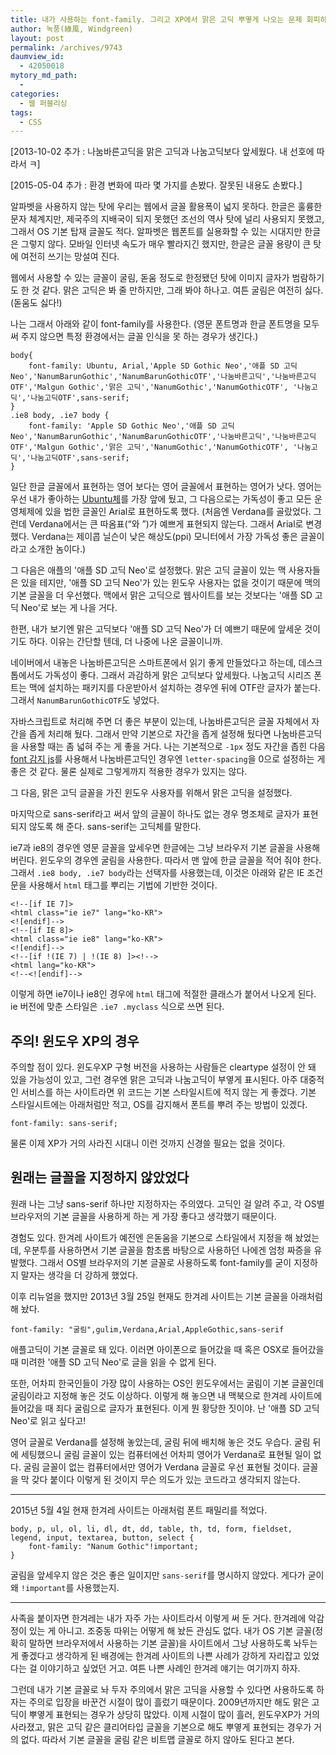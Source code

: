 ```yaml
---
title: 내가 사용하는 font-family. 그리고 XP에서 맑은 고딕 뿌옇게 나오는 문제 회피하는 팁
author: 녹풍(綠風, Windgreen)
layout: post
permalink: /archives/9743
daumview_id:
  - 42050018
mytory_md_path:
  - 
categories:
  - 웹 퍼블리싱
tags:
  - CSS
---
```


[2013-10-02 추가 : 나눔바른고딕을 맑은 고딕과 나눔고딕보다 앞세웠다. 내 선호에 따라서 ㅋ]

[2015-05-04 추가 : 환경 변화에 따라 몇 가지를 손봤다. 잘못된 내용도 손봤다.]

알파벳을 사용하지 않는 탓에 우리는 웹에서 글꼴 활용폭이 넓지 못하다. 한글은 훌륭한 문자 체계지만, 제국주의 지배국이 되지 못했던 조선의 역사 탓에 널리 사용되지 못했고, 그래서 OS 기본 탑재 글꼴도 적다. 알파벳은 웹폰트를 실용화할 수 있는 시대지만 한글은 그렇지 않다. 모바일 인터넷 속도가 매우 빨라지긴 했지만, 한글은 글꼴 용량이 큰 탓에 여전히 쓰기는 망설여 진다.

웹에서 사용할 수 있는 글꼴이 굴림, 돋움 정도로 한정됐던 탓에 이미지 글자가 범람하기도 한 것 같다. 맑은 고딕은 봐 줄 만하지만, 그래 봐야 하나고. 여튼 굴림은 여전히 싫다. (돋움도 싫다!)

나는 그래서 아래와 같이 font-family를 사용한다. (영문 폰트명과 한글 폰트명을 모두 써 주지 않으면 특정 환경에서는 글꼴 인식을 못 하는 경우가 생긴다.)

	body{
		font-family: Ubuntu, Arial,'Apple SD Gothic Neo','애플 SD 고딕 Neo','NanumBarunGothic','NanumBarunGothicOTF','나눔바른고딕','나눔바른고딕OTF','Malgun Gothic','맑은 고딕','NanumGothic','NanumGothicOTF', '나눔고딕','나눔고딕OTF',sans-serif;
	}
	.ie8 body, .ie7 body {
		font-family: 'Apple SD Gothic Neo','애플 SD 고딕 Neo','NanumBarunGothic','NanumBarunGothicOTF','나눔바른고딕','나눔바른고딕OTF','Malgun Gothic','맑은 고딕','NanumGothic','NanumGothicOTF', '나눔고딕','나눔고딕OTF',sans-serif;
	}

일단 한글 글꼴에서 표현하는 영어 보다는 영어 글꼴에서 표현하는 영어가 낫다. 영어는 우선 내가 좋아하는 [Ubuntu체][1]를 가장 앞에 뒀고, 그 다음으로는 가독성이 좋고 모든 운영체제에 있을 법한 글꼴인 Arial로 표현하도록 했다. (처음엔 Verdana를 골랐었다. 그런데 Verdana에서는 큰 따옴표(“와 ”)가 예쁘게 표현되지 않는다. 그래서 Arial로 변경했다. Verdana는 제이콥 닐슨이 낮은 해상도(ppi) 모니터에서 가장 가독성 좋은 글꼴이라고 소개한 놈이다.)

그 다음은 애플의 '애플 SD 고딕 Neo'로 설정했다. 맑은 고딕 글꼴이 있는 맥 사용자들은 있을 테지만, '애플 SD 고딕 Neo'가 있는 윈도우 사용자는 없을 것이기 때문에 맥의 기본 글꼴을 더 우선했다. 맥에서 맑은 고딕으로 웹사이트를 보는 것보다는 '애플 SD 고딕 Neo'로 보는 게 나을 거다.

한편, 내가 보기엔 맑은 고딕보다 '애플 SD 고딕 Neo'가 더 예쁘기 때문에 앞세운 것이기도 하다. 이유는 간단할 텐데, 더 나중에 나온 글꼴이니까.

네이버에서 내놓은 나눔바른고딕은 스마트폰에서 읽기 좋게 만들었다고 하는데, 데스크톱에서도 가독성이 좋다. 그래서 과감하게 맑은 고딕보다 앞세웠다. 나눔고딕 시리즈 폰트는 맥에 설치하는 패키지를 다운받아서 설치하는 경우엔 뒤에 OTF란 글자가 붙는다. 그래서 `NanumBarunGothicOTF`도 넣었다.

자바스크립트로 처리해 주면 더 좋은 부분이 있는데, 나눔바른고딕은 글꼴 자체에서 자간을 좁게 처리해 뒀다. 그래서 만약 기본으로 자간을 좁게 설정해 뒀다면 나눔바른고딕을 사용할 때는 좀 넓혀 주는 게 좋을 거다. 나는 기본적으로 `-1px` 정도 자간을 좁힌 다음 [font 감지 js][2]를 사용해서 나눔바른고딕인 경우엔 `letter-spacing`을 0으로 설정하는 게 좋은 것 같다. 물론 실제로 그렇게까지 적용한 경우가 있지는 않다.

그 다음, 맑은 고딕 글꼴을 가진 윈도우 사용자를 위해서 맑은 고딕을 설정했다.

마지막으로 sans-serif라고 써서 앞의 글꼴이 하나도 없는 경우 명조체로 글자가 표현되지 않도록 해 준다. sans-serif는 고딕체를 말한다.

ie7과 ie8의 경우엔 영문 글꼴을 앞세우면 한글에는 그냥 브라우저 기본 글꼴을 사용해 버린다. 윈도우의 경우엔 굴림을 사용한다. 따라서 맨 앞에 한글 글꼴을 적어 줘야 한다. 그래서 `.ie8 body, .ie7 body`라는 선택자를 사용했는데, 이것은 아래와 같은 IE 조건문을 사용해서 `html` 태그를 뿌리는 기법에 기반한 것이다.

	<!--[if IE 7]>
	<html class="ie ie7" lang="ko-KR">
	<![endif]-->
	<!--[if IE 8]>
	<html class="ie ie8" lang="ko-KR">
	<![endif]-->
	<!--[if !(IE 7) | !(IE 8) ]><!-->
	<html lang="ko-KR">
	<!--<![endif]-->

이렇게 하면 ie7이나 ie8인 경우에 `html` 태그에 적절한 클래스가 붙어서 나오게 된다. ie 버전에 맞춘 스타일은 `.ie7 .myclass` 식으로 쓰면 된다.

## 주의! 윈도우 XP의 경우

주의할 점이 있다. 윈도우XP 구형 버전을 사용하는 사람들은 cleartype 설정이 안 돼 있을 가능성이 있고, 그런 경우엔 맑은 고딕과 나눔고딕이 부옇게 표시된다. 아주 대중적인 서비스를 하는 사이트라면 위 코드는 기본 스타일시트에 적지 않는 게 좋겠다. 기본 스타일시트에는 아래처럼만 적고, OS를 감지해서 폰트를 뿌려 주는 방법이 있겠다.

    font-family: sans-serif;

물론 이제 XP가 거의 사라진 시대니 이런 것까지 신경쓸 필요는 없을 것이다.


## 원래는 글꼴을 지정하지 않았었다

원래 나는 그냥 sans-serif 하나만 지정하자는 주의였다. 고딕인 걸 알려 주고, 각 OS별 브라우저의 기본 글꼴을 사용하게 하는 게 가장 좋다고 생각했기 때문이다.

경험도 있다. 한겨레 사이트가 예전엔 은돋움을 기본으로 스타일에서 지정을 해 놨었는데, 우분투를 사용하면서 기본 글꼴을 함초롬 바탕으로 사용하던 나에겐 엄청 짜증을 유발했다. 그래서 OS별 브라우저의 기본 글꼴로 사용하도록 font-family를 굳이 지정하지 말자는 생각을 더 강하게 했었다.

이후 리뉴얼을 했지만 2013년 3월 25일 현재도 한겨레 사이트는 기본 글꼴을 아래처럼 해 놨다.

	font-family: "굴림",​gulim,​Verdana,​Arial,​AppleGothic,​sans-serif
	
애플고딕이 기본 글꼴로 돼 있다. 이러면 아이폰으로 들어갔을 때 혹은 OSX로 들어갔을 때 미려한 '애플 SD 고딕 Neo'로 글을 읽을 수 없게 된다.

또한, 어차피 한국인들이 가장 많이 사용하는 OS인 윈도우에서는 굴림이 기본 글꼴인데 굴림이라고 지정해 놓은 것도 이상하다. 이렇게 해 놓으면 내 맥북으로 한겨레 사이트에 들어갔을 때 죄다 굴림으로 글자가 표현된다. 이게 뭔 황당한 짓이야. 난 '애플 SD 고딕 Neo'로 읽고 싶다고!

영어 글꼴로 Verdana를 설정해 놓았는데, 굴림 뒤에 배치해 놓은 것도 우습다. 굴림 뒤에 세팅했으니 굴림 글꼴이 있는 컴퓨터에선 어차피 영어가 Verdana로 표현될 일이 없다. 굴림 글꼴이 없는 컴퓨터에서만 영어가 Verdana 글꼴로 우선 표현될 것이다. 글꼴을 막 갖다 붙이다 이렇게 된 것이지 무슨 의도가 있는 코드라고 생각되지 않는다.

----------------

2015년 5월 4일 현재 한겨레 사이트는 아래처럼 폰트 패밀리를 적었다.

    body, p, ul, ol, li, dl, dt, dd, table, th, td, form, fieldset, legend, input, textarea, button, select {
		font-family: "Nanum Gothic"!important;
    }

굴림을 앞세우지 않은 것은 좋은 일이지만 `sans-serif`를 명시하지 않았다. 게다가 굳이 왜 `!important`를 사용했는지.

----------------

사족을 붙이자면 한겨레는 내가 자주 가는 사이트라서 이렇게 써 둔 거다. 한겨레에 악감정이 있는 게 아니고. 조중동 따위는 어떻게 해 놨든 관심도 없다. 내가 OS 기본 글꼴(정확히 말하면 브라우저에서 사용하는 기본 글꼴)을 사이트에서 그냥 사용하도록 놔두는 게 좋겠다고 생각하게 된 배경에는 한겨레 사이트의 나쁜 사례가 강하게 자리잡고 있었다는 걸 이야기하고 싶었던 거고. 여튼 나쁜 사례인 한겨레 얘기는 여기까지 하자.

그런데 내가 기본 글꼴로 놔 두자 주의에서 맑은 고딕을 사용할 수 있다면 사용하도록 하자는 주의로 입장을 바꾼건 시절이 많이 흘렀기 때문이다. 2009년까지만 해도 맑은 고딕이 뿌옇게 표현되는 경우가 상당히 많았다. 이제 시절이 많이 흘러, 윈도우XP가 거의 사라졌고, 맑은 고딕 같은 클리어타입 글꼴을 기본으로 해도 뿌옇게 표현되는 경우가 거의 없다. 따라서 기본 글꼴을 굴림 같은 비트맵 글꼴로 하지 않아도 된다고 본다.

 [1]: http://font.ubuntu.com/
 [2]: http://mytory.net/archives/118 "폰트가 설치돼 있는지 확인해 주는 javascript"